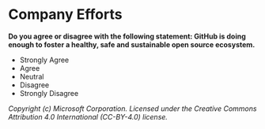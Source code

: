 # Company Efforts

**Do you agree or disagree with the following statement: GitHub is doing enough to foster a healthy, safe and sustainable open source ecosystem.** 
 - Strongly Agree
 - Agree
 - Neutral
 - Disagree
 - Strongly Disagree

_Copyright (c) Microsoft Corporation. Licensed under the Creative Commons Attribution 4.0 International (CC-BY-4.0) license._

